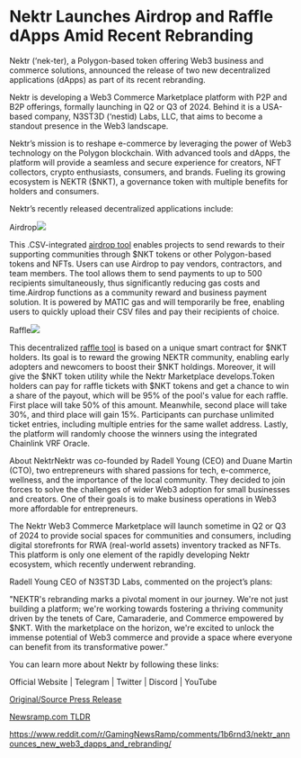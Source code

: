 # Nektr Launches Airdrop and Raffle dApps Amid Recent Rebranding

Nektr (‘nek-ter), a Polygon-based token offering Web3 business and commerce solutions, announced the release of two new decentralized applications (dApps) as part of its recent rebranding.

Nektr is developing a Web3 Commerce Marketplace platform with P2P and B2P offerings, formally launching in Q2 or Q3 of 2024. Behind it is a USA-based company, N3ST3D (‘nestid) Labs, LLC, that aims to become a standout presence in the Web3 landscape.

Nektr’s mission is to reshape e-commerce by leveraging the power of Web3 technology on the Polygon blockchain. With advanced tools and dApps, the platform will provide a seamless and secure experience for creators, NFT collectors, crypto enthusiasts, consumers, and brands. Fueling its growing ecosystem is NEKTR ($NKT), a governance token with multiple benefits for holders and consumers.

Nektr’s recently released decentralized applications include:

Airdrop![](https://api.blockchainwire.io/uploads/BlockAdventureSRL/editor_image/cbe18f25-7992-4b18-b895-c678da61f9c1.jpeg)

This .CSV-integrated [airdrop tool](https://nektr.co/airdrop) enables projects to send rewards to their supporting communities through $NKT tokens or other Polygon-based tokens and NFTs. Users can use Airdrop to pay vendors, contractors, and team members. The tool allows them to send payments to up to 500 recipients simultaneously, thus significantly reducing gas costs and time.Airdrop functions as a community reward and business payment solution. It is powered by MATIC gas and will temporarily be free, enabling users to quickly upload their CSV files and pay their recipients of choice.

Raffle![](https://api.blockchainwire.io/uploads/BlockAdventureSRL/editor_image/7e6a2554-e1f1-47c9-b58c-d6a7b4417749.jpeg)

This decentralized [raffle tool](https://nektr.co/raffle) is based on a unique smart contract for $NKT holders. Its goal is to reward the growing NEKTR community, enabling early adopters and newcomers to boost their $NKT holdings. Moreover, it will give the $NKT token utility while the Nektr Marketplace develops.Token holders can pay for raffle tickets with $NKT tokens and get a chance to win a share of the payout, which will be 95% of the pool's value for each raffle. First place will take 50% of this amount. Meanwhile, second place will take 30%, and third place will gain 15%. Participants can purchase unlimited ticket entries, including multiple entries for the same wallet address. Lastly, the platform will randomly choose the winners using the integrated Chainlink VRF Oracle.

About NektrNektr was co-founded by Radell Young (CEO) and Duane Martin (CTO), two entrepreneurs with shared passions for tech, e-commerce, wellness, and the importance of the local community. They decided to join forces to solve the challenges of wider Web3 adoption for small businesses and creators. One of their goals is to make business operations in Web3 more affordable for entrepreneurs.

The Nektr Web3 Commerce Marketplace will launch sometime in Q2 or Q3 of 2024 to provide social spaces for communities and consumers, including digital storefronts for RWA (real-world assets) inventory tracked as NFTs. This platform is only one element of the rapidly developing Nektr ecosystem, which recently underwent rebranding.

Radell Young CEO of N3ST3D Labs, commented on the project’s plans:

"NEKTR's rebranding marks a pivotal moment in our journey. We're not just building a platform; we're working towards fostering a thriving community driven by the tenets of Care, Camaraderie, and Commerce empowered by $NKT. With the marketplace on the horizon, we're excited to unlock the immense potential of Web3 commerce and provide a space where everyone can benefit from its transformative power.”

You can learn more about Nektr by following these links:

Official Website | Telegram | Twitter | Discord | YouTube 

[Original/Source Press Release](https://blockchainwire.io/press-release/nektr-launches-airdrop-and-raffle-dapps-amid-recent-rebranding)
                    

[Newsramp.com TLDR](None) 

https://www.reddit.com/r/GamingNewsRamp/comments/1b6rnd3/nektr_announces_new_web3_dapps_and_rebranding/